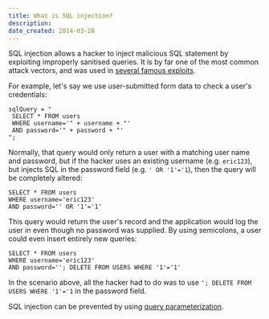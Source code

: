 ```yaml
---
title: What is SQL injection?
description: 
date_created: 2014-03-28
---
```


SQL injection allows a hacker to inject malicious SQL statement by exploiting improperly sanitised queries. It is by far one of the most common attack vectors, and was used in [several famous exploits](http://en.wikipedia.org/wiki/SQL_injection#Examples).

For example, let's say we use user-submitted form data to check a user's credentials:

```
sqlQuery = "
 SELECT * FROM users
 WHERE username='" + username + "'
 AND password='" + password + "'
";

```

Normally, that query would only return a user with a matching user name and password, but if the hacker uses an existing username (e.g. `eric123`), but injects SQL in the password field (e.g. `' OR '1'='1`), then the query will be completely altered:

```
SELECT * FROM users
WHERE username='eric123'
AND password='' OR '1'='1'

```

This query would return the user's record and the application would log the user in even though no password was supplied. By using semicolons, a user could even insert entirely new queries:

```
SELECT * FROM users
WHERE username='eric123'
AND password=''; DELETE FROM USERS WHERE '1'='1'

```

In the scenario above, all the hacker had to do was to use `'; DELETE FROM USERS WHERE '1'='1` in the password field.

SQL injection can be prevented by using [query parameterization](https://www.owasp.org/index.php/Query_Parameterization_Cheat_Sheet).


